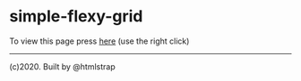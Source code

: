 # simple-flexy-grid  

To view this page press [here](https://ui-coder.github.io/simple-flexy-grid/) (use the right click)     

-------------    
(c)2020. Built by @htmlstrap
